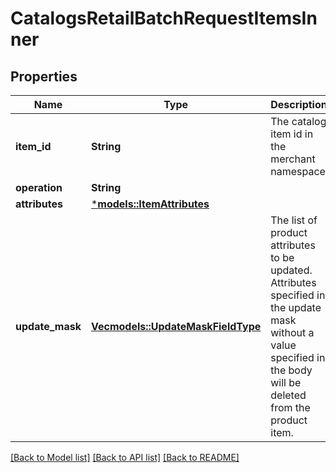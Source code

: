 # CatalogsRetailBatchRequestItemsInner

## Properties
Name | Type | Description | Notes
------------ | ------------- | ------------- | -------------
**item_id** | **String** | The catalog item id in the merchant namespace | 
**operation** | **String** |  | 
**attributes** | [***models::ItemAttributes**](ItemAttributes.md) |  | 
**update_mask** | [**Vec<models::UpdateMaskFieldType>**](UpdateMaskFieldType.md) | The list of product attributes to be updated. Attributes specified in the update mask without a value specified in the body will be deleted from the product item. | [optional] [default to None]

[[Back to Model list]](../README.md#documentation-for-models) [[Back to API list]](../README.md#documentation-for-api-endpoints) [[Back to README]](../README.md)


